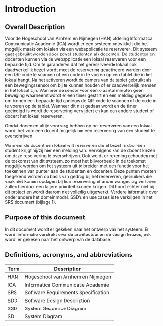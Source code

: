 # Introduction
## Overall Description
Voor de Hogeschool van Arnhem en Nijmegen (HAN) afdeling Informatica Communicatie Academie (ICA) wordt er een systeem ontwikkelt die het mogelijk maakt om lokalen via een webapplicatie te reserveren. Dit systeem gaat gebruikt worden door zowel studenten als docenten. De studenten en docenten kunnen via de webapplicatie een lokaal reserveren voor een bepaalde tijd. Om te garanderen dat het gereserveerde lokaal ook daadwerkelijk bezet wordt moet de reservering geactiveerd worden door een QR-code te scannen of een code in te voeren op een tablet die in het lokaal hangt. Na het activeren wordt de camera van de tablet gebruikt als een bewegingssensor om bij te kunnen houden of er daadwerkelijk mensen in het lokaal zijn. Wanneer de sensor voor een x-aantal minuten geen beweging waarneemt wordt er een timer gestart en een melding gegeven om binnen een bepaalde tijd opnieuw de QR-code te scannen of de code in te voeren op de tablet. Wanneer dit niet gedaan wordt en de timer geëindigd is wordt de reservering verwijdert en kan een andere student of docent het lokaal reserveren.


Omdat docenten altijd voorrang hebben op het reserveren van een lokaal wordt het voor een docent mogelijk om een reservering van een student te overschrijven. 

Wanneer de docent een lokaal wilt reserveren die al bezet is door een student krijgt hij/zij hier een melding van. Vervolgens kan de docent kiezen om deze reservering te overschrijven. 
Ook wordt er rekening gehouden met de toekomst van dit systeem, zo moet het bijvoorbeeld in de toekomst mogelijk worden om het systeem uit te breiden met een functie voor het toekennen van punten aan de studenten en docenten. Deze punten moeten toegekend worden op basis van gedrag bij het reserveren, gebruikers die vaak niet komen opdagen bij hun reservering of ander wangedrag vertonen zullen hierdoor een lagere prioriteit kunnen krijgen. Dit hoort echter niet bij dit project en wordt daarom niet volledig uitgewerkt.
Verdere informatie over onder andere het domeinmodel, SSD’s en use cases is te verkrijgen in het SRS document (bijlage 1).
## Purpose of this document
 In dit document wordt er gekeken naar het ontwerp van het systeem. Er wordt informatie verstrekt over de architectuur en de design keuzes, ook wordt er gekeken naar het ontwerp van de database.
 
 ## Definitions, acronyms, and abbreviations
 
 |Term| Description|
 |----|------------|
 |HAN|	Hogeschool van Arnhem en Nijmegen|
 |ICA|	Informatica Communicatie Academie|
 |SRS|	Software Requirements Specification|
 |SDD|	Software Design Description|
 |SSD|	System Sequence Diagram|
 |SD|	System Diagram|

